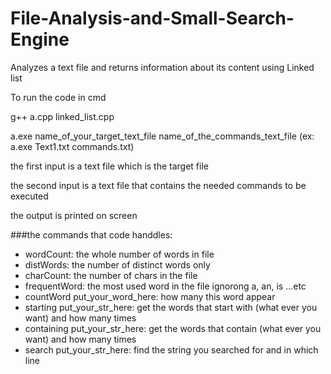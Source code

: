 # File-Analysis-and-Small-Search-Engine
Analyzes a text file and returns information about its  content using Linked list

To run the code in cmd 

  g++ a.cpp linked_list.cpp
  
  a.exe name_of_your_target_text_file name_of_the_commands_text_file  (ex: a.exe Text1.txt commands.txt)
  
the first input is a text file which is the target file

the second input is a text file that contains the needed commands to be executed 

the output is printed on screen

###the commands that code handdles:
- wordCount: the whole number of words in file
- distWords: the number of distinct words only
- charCount: the number of chars in the file
- frequentWord: the most used word in the file ignorong a, an, is ...etc
- countWord put_your_word_here: how many this word appear 
- starting put_your_str_here: get the words that start with (what ever you want) and how many times
- containing put_your_str_here: get the words that contain (what ever you want) and how many times
- search put_your_str_here: find the string you searched for and in which line
